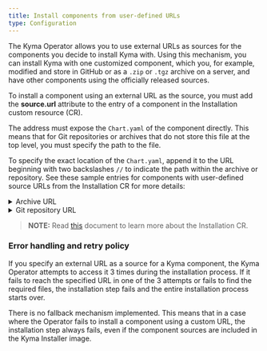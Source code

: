 ```yaml
---
title: Install components from user-defined URLs
type: Configuration
---
```


The Kyma Operator allows you to use external URLs as sources for the components you decide to install Kyma with. Using this mechanism, you can install Kyma with one customized component, which you, for example, modified and store in GitHub or as a `.zip` or `.tgz` archive on a server, and have other components using the officially released sources.

To install a component using an external URL as the source, you must add the **source.url** attribute to the entry of a component in the Installation custom resource (CR).

The address must expose the `Chart.yaml` of the component directly. This means that for Git repositories or archives that do not store this file at the top level, you must specify the path to the file.

To specify the exact location of the `Chart.yaml`, append it to the URL beginning with two backslashes `//` to indicate the path within the archive or repository. See these sample entries for components with user-defined source URLs from the Installation CR for more details:

<div tabs>
  <details>
  <summary>
  Archive URL
  </summary>

  - Archive with `Chart.yaml` at the top level:
    ```
    - name: "ory"
      namespace: "kyma-system"
      source:
        url: https://hosting.com/your-user/files/kyma-custom-ory.zip
    ```


  - Archive with `Chart.yaml` deeper in file structure:
    ```
    - name: "ory"
      namespace: "kyma-system"
      source:
        url: https://hosting.com/your-user/files/kyma-custom-ory.zip//kyma-custom/resources/ory
    ```

    >**NOTE:** If the access to the URL is secured with a basic authentication mechanism, prepend the login and password to the URL following the `login:password@` format, for example: `https://user:pass@hosting.com/your-user/files/kyma-custom-ory.zip` For more details, see [this](https://github.com/hashicorp/go-getter#http-http) document.

  </details>
  <details>
  <summary>
  Git repository URL
  </summary>

  >**TIP:** To get the repository URL suitable for the Installation CR, use the HTTPS address available through the GitHub web UI and remove `https://`.

  - Repository with `Chart.yaml` at the top level:
    ```
    - name: "cluster-essentials"
      namespace: "kyma-system"
      source:
        url: github.com/my-project/kyma.git
    ```

  - Repository with `Chart.yaml` deeper in file structure:
    ```
    - name: "cluster-essentials"
      namespace: "kyma-system"
      source:
        url: github.com/my-project/kyma.git//resources/cluster-essentials
    ```

  </details>

</div>

>**NOTE:** Read [this](#custom-resource-installation) document to learn more about the Installation CR.

### Error handling and retry policy

If you specify an external URL as a source for a Kyma component, the Kyma Operator attempts to access it 3 times during the installation process. If it fails to reach the specified URL in one of the 3 attempts or fails to find the required files, the installation step fails and the entire installation process starts over.

There is no fallback mechanism implemented. This means that in a case where the Operator fails to install a component using a custom URL, the installation step always fails, even if the component sources are included in the Kyma Installer image.
